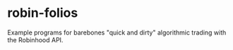 # robin-folios
Example programs for barebones "quick and dirty" algorithmic trading with the Robinhood API.
